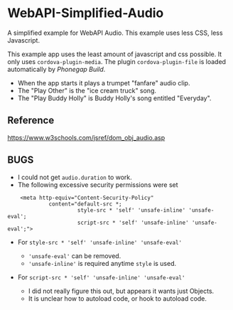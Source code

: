 # WebAPI-Simplified-Audio
A simplified example for WebAPI Audio. This example uses less CSS, less Javascript.

This example app uses the least amount of javascript and css possible. It only uses `cordova-plugin-media`. The plugin `cordova-plugin-file` is loaded automatically by *Phonegap Build*.

* When the app starts it plays a trumpet "fanfare" audio clip.
* The "Play Other" is the "ice cream truck" song.
* The "Play Buddy Holly" is Buddy Holly's song entitled "Everyday".

## Reference

https://www.w3schools.com/jsref/dom_obj_audio.asp

## BUGS

* I could not get `audio.duration` to work.
* The following excessive security permissions were set
```
    <meta http-equiv="Content-Security-Policy" 
             content="default-src *; 
                      style-src * 'self' 'unsafe-inline' 'unsafe-eval'; 
                      script-src * 'self' 'unsafe-inline' 'unsafe-eval';">
```
* For `style-src * 'self' 'unsafe-inline' 'unsafe-eval'`
    * `'unsafe-eval'` can be removed.
    * `'unsafe-inline'` is required anytime `style` is used.

* For `script-src * 'self' 'unsafe-inline' 'unsafe-eval'`
    * I did not really figure this out, but appears it wants just Objects.
    * It is unclear how to autoload code, or hook to autoload code.
